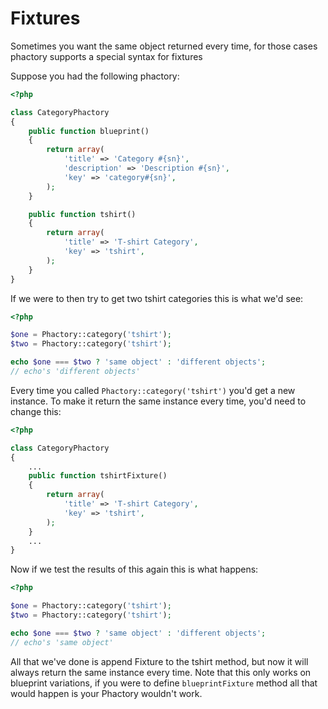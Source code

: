 # Fixtures 

Sometimes you want the same object returned every time, for those cases phactory
supports a special syntax for fixtures

Suppose you had the following phactory:

```php
<?php

class CategoryPhactory
{
    public function blueprint()
    {
        return array(
            'title' => 'Category #{sn}',
            'description' => 'Description #{sn}',
            'key' => 'category#{sn}',
        );
    }

    public function tshirt()
    {
        return array(
            'title' => 'T-shirt Category',
            'key' => 'tshirt',
        );
    }
}

```

If we were to then try to get two tshirt categories this is what we'd see:

```php
<?php

$one = Phactory::category('tshirt');
$two = Phactory::category('tshirt');

echo $one === $two ? 'same object' : 'different objects';
// echo's 'different objects'

```

Every time you called `Phactory::category('tshirt')` you'd get a new instance. To make it return
the same instance every time, you'd need to change this:

```php
<?php

class CategoryPhactory
{
    ...
    public function tshirtFixture()
    {
        return array(
            'title' => 'T-shirt Category',
            'key' => 'tshirt',
        );
    }
    ...
}

```

Now if we test the results of this again this is what happens:

```php
<?php

$one = Phactory::category('tshirt');
$two = Phactory::category('tshirt');

echo $one === $two ? 'same object' : 'different objects';
// echo's 'same object'

```

All that we've done is append Fixture to the tshirt method, but now it will always return the
same instance every time. Note that this only works on blueprint variations, if you were to define
`blueprintFixture` method all that would happen is your Phactory wouldn't work.
